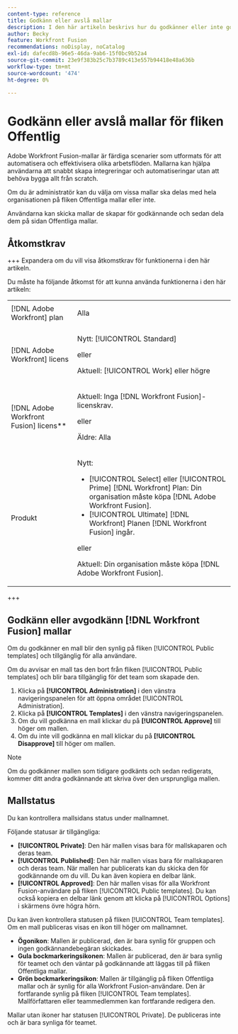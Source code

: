 ```yaml
---
content-type: reference
title: Godkänn eller avslå mallar
description: I den här artikeln beskrivs hur du godkänner eller inte godkänner Fusion-mallar.
author: Becky
feature: Workfront Fusion
recommendations: noDisplay, noCatalog
exl-id: dafecd8b-96e5-46da-9ab6-15f0bc9b52a4
source-git-commit: 23e9f383b25c7b3789c413e557b94418e48a636b
workflow-type: tm+mt
source-wordcount: '474'
ht-degree: 0%

---
```


# Godkänn eller avslå mallar för fliken Offentlig

Adobe Workfront Fusion-mallar är färdiga scenarier som utformats för att automatisera och effektivisera olika arbetsflöden. Mallarna kan hjälpa användarna att snabbt skapa integreringar och automatiseringar utan att behöva bygga allt från scratch.

Om du är administratör kan du välja om vissa mallar ska delas med hela organisationen på fliken Offentliga mallar eller inte.

Användarna kan skicka mallar de skapar för godkännande och sedan dela dem på sidan Offentliga mallar. <!--do the have to be requested or can an admin just choose to approve?-->

## Åtkomstkrav

+++ Expandera om du vill visa åtkomstkrav för funktionerna i den här artikeln.

Du måste ha följande åtkomst för att kunna använda funktionerna i den här artikeln:

<table style="table-layout:auto">
  <col>
  <col>
  <tbody>
    <tr>
      <td role="rowheader">[!DNL Adobe Workfront] plan</td>
      <td><p>Alla</p></td>
    </tr>
    <tr data-mc-conditions="">
      <td role="rowheader">[!DNL Adobe Workfront] licens</td>
      <td><p>Nytt: [!UICONTROL Standard]</p><p>eller</p><p>Aktuell: [!UICONTROL Work] eller högre</p></td>
    </tr>
    <tr>
      <td role="rowheader">[!DNL Adobe Workfront Fusion] licens**</td>
      <td>
        <p>Aktuell: Inga [!DNL Workfront Fusion]-licenskrav.</p>
        <p>eller</p>
        <p>Äldre: Alla</p>
      </td>
    </tr>
    <tr>
      <td role="rowheader">Produkt</td>
      <td>
        <p>Nytt:</p>
        <ul>
          <li>[!UICONTROL Select] eller [!UICONTROL Prime] [!DNL Workfront] Plan: Din organisation måste köpa [!DNL Adobe Workfront Fusion].</li>
          <li>[!UICONTROL Ultimate] [!DNL Workfront] Planen [!DNL Workfront Fusion] ingår.</li>
        </ul>
        <p>eller</p>
        <p>Aktuell: Din organisation måste köpa [!DNL Adobe Workfront Fusion].</p>
      </td>
    </tr>
  </tbody>
</table>

<!--
For more detail about the information in this table, see [Access requirements in Workfront documentation](/help/quicksilver/administration-and-setup/add-users/access-levels-and-object-permissions/access-level-requirements-in-documentation.md). 

For information on [!DNL Adobe Workfront Fusion] licenses, see [[!DNL Adobe Workfront Fusion] licenses](../../workfront-fusion/get-started/license-automation-vs-integration.md).-->

+++

## Godkänn eller avgodkänn [!DNL Workfront Fusion] mallar

Om du godkänner en mall blir den synlig på fliken [!UICONTROL Public templates] och tillgänglig för alla användare.

Om du avvisar en mall tas den bort från fliken [!UICONTROL Public templates] och blir bara tillgänglig för det team som skapade den.

1. Klicka på **[!UICONTROL Administration]** i den vänstra navigeringspanelen för att öppna området [!UICONTROL Administration].
1. Klicka på **[!UICONTROL Templates]** i den vänstra navigeringspanelen.
1. Om du vill godkänna en mall klickar du på **[!UICONTROL Approve]** till höger om mallen.
1. Om du inte vill godkänna en mall klickar du på **[!UICONTROL Disapprove]** till höger om mallen.

>[!NOTE]
>
>Om du godkänner mallen som tidigare godkänts och sedan redigerats, kommer ditt andra godkännande att skriva över den ursprungliga mallen.


## Mallstatus

Du kan kontrollera mallsidans status under mallnamnet.

Följande statusar är tillgängliga:

* **[!UICONTROL Private]**: Den här mallen visas bara för mallskaparen och deras team.
* **[!UICONTROL Published]**: Den här mallen visas bara för mallskaparen och deras team. När mallen har publicerats kan du skicka den för godkännande om du vill. Du kan även kopiera en delbar länk.
* **[!UICONTROL Approved]**: Den här mallen visas för alla Workfront Fusion-användare på fliken [!UICONTROL Public templates]. Du kan också kopiera en delbar länk genom att klicka på [!UICONTROL Options] i skärmens övre högra hörn.

Du kan även kontrollera statusen på fliken [!UICONTROL Team templates]. Om en mall publiceras visas en ikon till höger om mallnamnet.

* **Ögonikon**: Mallen är publicerad, den är bara synlig för gruppen och ingen godkännandebegäran skickades.
* **Gula bockmarkeringsikonen**: Mallen är publicerad, den är bara synlig för teamet och den väntar på godkännande att läggas till på fliken Offentliga mallar.
* **Grön bockmarkeringsikon**: Mallen är tillgänglig på fliken Offentliga mallar och är synlig för alla Workfront Fusion-användare. Den är fortfarande synlig på fliken [!UICONTROL Team templates]. Mallförfattaren eller teammedlemmen kan fortfarande redigera den.

Mallar utan ikoner har statusen [!UICONTROL Private]. De publiceras inte och är bara synliga för teamet.


<!--

## Questions about how this works

Editing

1. If an admin edits a template, do they have to publish again? ... Do they have to approve again?
1. What does publishing actually do?
1. Does a user have to submit for approval to share on the Public tab or can admin go through and approve/reject which ones they want? 
1. What is the admin approving? Does a user have to submit it for approval? 



What does "Publishing" mean?
What does "Approving" mean?
If an admin edits a template, do they have to publish again? ... Do they have to approve again?
Does a user have to submit for approval to share on the Public tab or can admin go through and approve/reject which ones they want? 
What is the admin approving? Does a user have to submit it for approval?

-->
